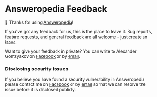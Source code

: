 # Answeropedia Feedback

👋 Thanks for using [Answeropedia](https://answeropedia.org/en)!

If you've got any feedback for us, this is the place to leave it. Bug reports,
feature requests, and general feedback are all welcome - just create an
[issue](https://github.com/answeropedia/feedback/issues).

Want to give your feedback in private? You can write to Alexander Gomzyakov on [Facebook](https://www.facebook.com/hello.gomzyakov) or by [email](mailto:alexander.gomzyakov@gmail.com).


### Disclosing security issues

If you believe you have found a security vulnerability in Answeropedia please contact me on [Facebook](https://www.facebook.com/hello.gomzyakov) or by [email](mailto:alexander.gomzyakov@gmail.com) so that
we can resolve the issue before it is disclosed publicly.
